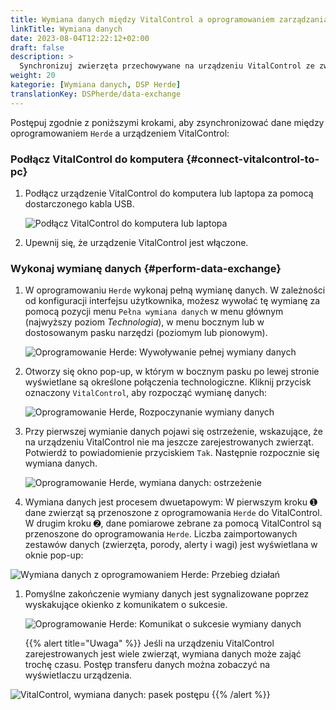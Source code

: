 ```yaml
---
title: Wymiana danych między VitalControl a oprogramowaniem zarządzania stadem Herde
linkTitle: Wymiana danych
date: 2023-08-04T12:22:12+02:00
draft: false
description: >
  Synchronizuj zwierzęta przechowywane na urządzeniu VitalControl ze zwierzętami zarządzanymi przez oprogramowanie *Herde* i przenoś zmierzone wartości zarejestrowane za pomocą urządzenia VitalControl do oprogramowania *Herde*.
weight: 20
kategorie: [Wymiana danych, DSP Herde]
translationKey: DSPherde/data-exchange
---
```

Postępuj zgodnie z poniższymi krokami, aby zsynchronizować dane między oprogramowaniem `Herde` a urządzeniem VitalControl:

### Podłącz VitalControl do komputera {#connect-vitalcontrol-to-pc}

1. Podłącz urządzenie VitalControl do komputera lub laptopa za pomocą dostarczonego kabla USB.

   ![Podłącz VitalControl do komputera lub laptopa](/images/synchronisation/connect-to-pc.svg "Podłącz VitalControl do komputera")

1. Upewnij się, że urządzenie VitalControl jest włączone.

### Wykonaj wymianę danych {#perform-data-exchange}

1. W oprogramowaniu `Herde` wykonaj pełną wymianę danych. W zależności od konfiguracji interfejsu użytkownika, możesz wywołać tę wymianę za pomocą pozycji menu `Pełna wymiana danych` w menu głównym (najwyższy poziom _Technologia_), w menu bocznym lub w dostosowanym pasku narzędzi (poziomym lub pionowym).

   ![Oprogramowanie Herde: Wywoływanie pełnej wymiany danych](../screenshots/data-exchange.png "Herde: Wywoływanie wymiany danych")

1. Otworzy się okno pop-up, w którym w bocznym pasku po lewej stronie wyświetlane są określone połączenia technologiczne. Kliknij przycisk oznaczony `VitalControl`, aby rozpocząć wymianę danych:

   ![Oprogramowanie Herde, Rozpoczynanie wymiany danych](../screenshots/start-transfer.png "Herde: Rozpocznij wymianę danych")

1. Przy pierwszej wymianie danych pojawi się ostrzeżenie, wskazujące, że na urządzeniu VitalControl nie ma jeszcze zarejestrowanych zwierząt. Potwierdź to powiadomienie przyciskiem `Tak`. Następnie rozpocznie się wymiana danych.

   ![Oprogramowanie Herde, wymiana danych: ostrzeżenie](../screenshots/warning.png "Wymiana danych: ostrzeżenie")

1. Wymiana danych jest procesem dwuetapowym: W pierwszym kroku ➊ dane zwierząt są przenoszone z oprogramowania `Herde` do VitalControl. W drugim kroku ➋, dane pomiarowe zebrane za pomocą VitalControl są przenoszone do oprogramowania `Herde`. Liczba zaimportowanych zestawów danych (zwierzęta, porody, alerty i wagi) jest wyświetlana w oknie pop-up:

![Wymiana danych z oprogramowaniem Herde: Przebieg działań](../screenshots/data-transfer.png "Wymiana danych: Przebieg działań")

1. Pomyślne zakończenie wymiany danych jest sygnalizowane poprzez wyskakujące okienko z komunikatem o sukcesie.

   ![Oprogramowanie Herde: Komunikat o sukcesie wymiany danych](../screenshots/success-message.png "Herde: Komunikat o sukcesie wymiany danych")

    {{% alert title="Uwaga" %}}
Jeśli na urządzeniu VitalControl zarejestrowanych jest wiele zwierząt, wymiana danych może zająć trochę czasu. Postęp transferu danych można zobaczyć na wyświetlaczu urządzenia.

![VitalControl, wymiana danych: pasek postępu](../../vcsynchronizer/images/import-animals/data-transfer.png "VitalControl: pasek postępu wymiany danych")
    {{% /alert %}}
